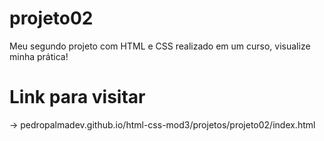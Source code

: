 # projeto02
Meu segundo projeto com HTML e CSS realizado em um curso, visualize minha prática!

# Link para visitar
-> pedropalmadev.github.io/html-css-mod3/projetos/projeto02/index.html
